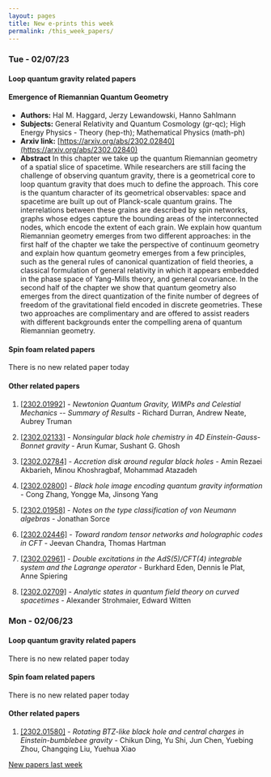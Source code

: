 ```yaml
---
layout: pages
title: New e-prints this week
permalink: /this_week_papers/
---
```




### Tue - 02/07/23

#### Loop quantum gravity related papers

#### **Emergence of Riemannian Quantum Geometry**
 - **Authors:** Hal M. Haggard, Jerzy Lewandowski, Hanno Sahlmann
 - **Subjects:** General Relativity and Quantum Cosmology (gr-qc); High Energy Physics - Theory (hep-th); Mathematical Physics (math-ph)
 - **Arxiv link:** [https://arxiv.org/abs/2302.02840](https://arxiv.org/abs/2302.02840)
 - **Abstract**
 In this chapter we take up the quantum Riemannian geometry of a spatial slice of spacetime. While researchers are still facing the challenge of observing quantum gravity, there is a geometrical core to loop quantum gravity that does much to define the approach. This core is the quantum character of its geometrical observables: space and spacetime are built up out of Planck-scale quantum grains. The interrelations between these grains are described by spin networks, graphs whose edges capture the bounding areas of the interconnected nodes, which encode the extent of each grain. We explain how quantum Riemannian geometry emerges from two different approaches: in the first half of the chapter we take the perspective of continuum geometry and explain how quantum geometry emerges from a few principles, such as the general rules of canonical quantization of field theories, a classical formulation of general relativity in which it appears embedded in the phase space of Yang-Mills theory, and general covariance. In the second half of the chapter we show that quantum geometry also emerges from the direct quantization of the finite number of degrees of freedom of the gravitational field encoded in discrete geometries. These two approaches are complimentary and are offered to assist readers with different backgrounds enter the compelling arena of quantum Riemannian geometry. 

#### Spin foam related papers

There is no new related paper today 



#### Other related papers

1. [[2302.01992]](https://arxiv.org/abs/2302.01992) - *Newtonion Quantum Gravity, WIMPs and Celestial Mechanics -- Summary of  Results* - Richard Durran, Andrew Neate, Aubrey Truman

1. [[2302.02133]](https://arxiv.org/abs/2302.02133) - *Nonsingular black hole chemistry in $4D$ Einstein-Gauss-Bonnet gravity* - Arun Kumar, Sushant G. Ghosh

1. [[2302.02784]](https://arxiv.org/abs/2302.02784) - *Accretion disk around regular black holes* - Amin Rezaei Akbarieh, Minou Khoshragbaf, Mohammad Atazadeh

1. [[2302.02800]](https://arxiv.org/abs/2302.02800) - *Black hole image encoding quantum gravity information* - Cong Zhang, Yongge Ma, Jinsong Yang

1. [[2302.01958]](https://arxiv.org/abs/2302.01958) - *Notes on the type classification of von Neumann algebras* - Jonathan Sorce

1. [[2302.02446]](https://arxiv.org/abs/2302.02446) - *Toward random tensor networks and holographic codes in CFT* - Jeevan Chandra, Thomas Hartman

1. [[2302.02961]](https://arxiv.org/abs/2302.02961) - *Double excitations in the AdS(5)/CFT(4) integrable system and the  Lagrange operator* - Burkhard Eden, Dennis le Plat, Anne Spiering

1. [[2302.02709]](https://arxiv.org/abs/2302.02709) - *Analytic states in quantum field theory on curved spacetimes* - Alexander Strohmaier, Edward Witten



### Mon - 02/06/23

#### Loop quantum gravity related papers

There is no new related paper today 

#### Spin foam related papers

There is no new related paper today 



#### Other related papers

1. [[2302.01580]](https://arxiv.org/abs/2302.01580) - *Rotating BTZ-like black hole and central charges in Einstein-bumblebee  gravity* - Chikun Ding, Yu Shi, Jun Chen, Yuebing Zhou, Changqing Liu, Yuehua Xiao






[New papers last week]({{site.url}}/archived/weekly/pre-prints/2023/02/06/archived_weekly_papers.html)
